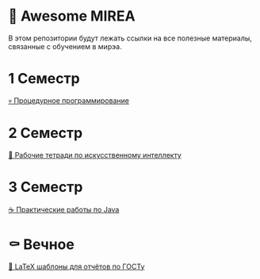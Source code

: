 # 🧬 Awesome MIREA
В этом репозитории будут лежать ссылки на все полезные материалы, связанные с обучением в мирэа.

# 1 Семестр

[💀 Процедурное программирование](https://github.com/burenotti/procedural-workshop)

# 2 Семестр

[🤖 Рабочие тетради по искусственному интеллекту](https://github.com/burenotti/ai-semester-2)

# 3 Семестр

[☕️ Практические работы по Java](https://github.com/burenotti/java-workshop)

# ⚰️ Вечное

[🧻 LaTeX шаблоны для отчётов по ГОСТу](https://github.com/synalice/LaTeX-MIREA-Template)
